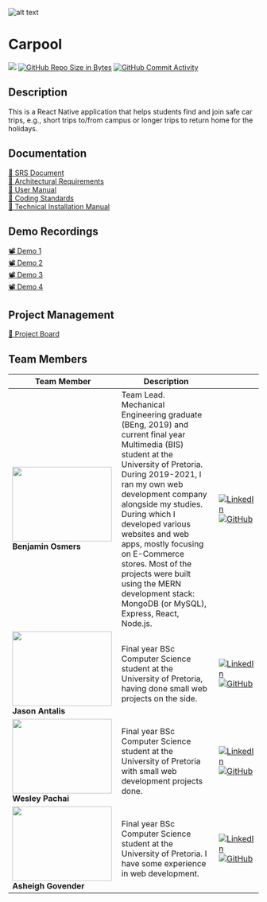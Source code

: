![alt text](https://github.com/COS301-SE-2022/Carpool/blob/main/Asset%203%404x.png)

# Carpool

[![](https://github.com/COS301-SE-2022/Carpool/actions/workflows/index.yml/badge.svg)](https://github.com/COS-301/graduates/actions/workflows/index.yml)
[![GitHub Repo Size in Bytes](https://img.shields.io/github/languages/code-size/COS301-SE-2022/Carpool)](https://github.com/COS301-SE-2022/Carpool)
[![GitHub Commit Activity](https://img.shields.io/github/commit-activity/w/COS301-SE-2022/Carpool)](https://github.com/COS301-SE-2022/Carpool)

## Description

This is a React Native application that helps students find and join safe car trips, e.g., short trips to/from campus or longer trips to return home for the holidays.


## Documentation
<div><a href="https://drive.google.com/file/d/1ekFqTZmof5iJyZ1Du5e16v480FMoTlUG/view?usp=sharing">🧾 SRS Document</a></div>
<div><a href="https://drive.google.com/file/d/1WrfJ1_IwiJ1sTmPWSSKPBTUli7uVEliJ/view?usp=sharing">🧾 Architectural Requirements</a></div>
<div><a href="https://drive.google.com/file/d/1KlvlLOOeucwxxL5vRmlpzNnRzG1NiBal/view?usp=sharing">🧾 User Manual</a></div>
<div><a href="https://drive.google.com/file/d/10vLudJuCEjTIOc-Y64HBErKkccoEbQKg/view?usp=sharing">🧾 Coding Standards</a></div>
<div><a href="">🧾 Technical Installation Manual</a></div>

## Demo Recordings
<div><a href="https://drive.google.com/file/d/1Ygoif67u4aPwdwbWmDB1_o0UsMAF9qAe/view?usp=sharing">📽️ Demo 1</a></div>
<div><a href="https://drive.google.com/file/d/1XLrvGDelzesQ-VT_03pnAnkyqUJ_8pdu/view?usp=sharing">📽️ Demo 2</a></div>
<div><a href="">📽️ Demo 3</a></div>
<div><a href="">📽️ Demo 4</a></div>

## Project Management
<div><a href="https://sharing.clickup.com/37420985/b/13nzxt-468/board">📅 Project Board</a></div>

## Team Members

 **Team Member** <br><img width=350/>  | **Description**     |  <img width=400/>  |
|---------------------------------------|--------------------|--------------------|
| <img src="https://drive.google.com/uc?export=view&id=14BsidG-haaxrPHZf7M3Rlp9_bxyBafsM" width=200px height=150px> <br/>  **Benjamin Osmers**  |Team Lead. <br> Mechanical Engineering graduate (BEng, 2019) and current final year Multimedia (BIS) student at the University of Pretoria. During 2019-2021, I ran my own web development company alongside my studies. During which I developed various websites and web apps, mostly focusing on E-Commerce stores. Most of the projects were built using the MERN development stack: MongoDB (or MySQL), Express, React, Node.js.  | [![LinkedIn](https://img.shields.io/badge/LinkedIn-0077B5?style=for-the-badge&logo=linkedin&logoColor=white)](https://www.linkedin.com)  <br> [![GitHub](https://img.shields.io/badge/GitHub-100000?style=for-the-badge&logo=github&logoColor=white)](https://github.com/BenjaminOsmers)|
| <img src="https://drive.google.com/uc?export=view&id=1nve8jZoIWGo2Fk8822RMbE2zf8FRxcWK" width=200px height=150px> <br/> **Jason Antalis**  |Final year BSc Computer Science student at the University of Pretoria, having done small web projects on the side.| [![LinkedIn](https://img.shields.io/badge/LinkedIn-0077B5?style=for-the-badge&logo=linkedin&logoColor=white)](https://www.linkedin.com)  <br> [![GitHub](https://img.shields.io/badge/GitHub-100000?style=for-the-badge&logo=github&logoColor=white)](https://github.com/)|
| <img src="https://drive.google.com/uc?export=view&id=1fwVZHFdJoZ84XASNv3v4BB4XRjtI4XJT" width=200px height=150px> <br/> **Wesley Pachai**  |Final year BSc Computer Science student at the University of Pretoria with small web development projects done.| [![LinkedIn](https://img.shields.io/badge/LinkedIn-0077B5?style=for-the-badge&logo=linkedin&logoColor=white)](https://www.linkedin.com)  <br> [![GitHub](https://img.shields.io/badge/GitHub-100000?style=for-the-badge&logo=github&logoColor=white)](https://github.com/)|
| <img src="https://drive.google.com/uc?export=view&id=1-VcUHeLtk6pzeQnRzwb5F9oFG7C2bFqU" width=200px height=150px> <br/> **Asheigh Govender**  |Final year BSc Computer Science student at the University of Pretoria. I have some experience in web development.  | [![LinkedIn](https://img.shields.io/badge/LinkedIn-0077B5?style=for-the-badge&logo=linkedin&logoColor=white)](https://www.linkedin.com)  <br> [![GitHub](https://img.shields.io/badge/GitHub-100000?style=for-the-badge&logo=github&logoColor=white)](https://github.com/)|
